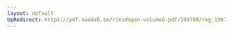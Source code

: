 ```yaml
---
layout: default
UpRedirect: https://pdf.swedeb.se/riksdagen-volumeG-pdf/199798/reg_199798/reg_199798_0464.pdf
---
```

